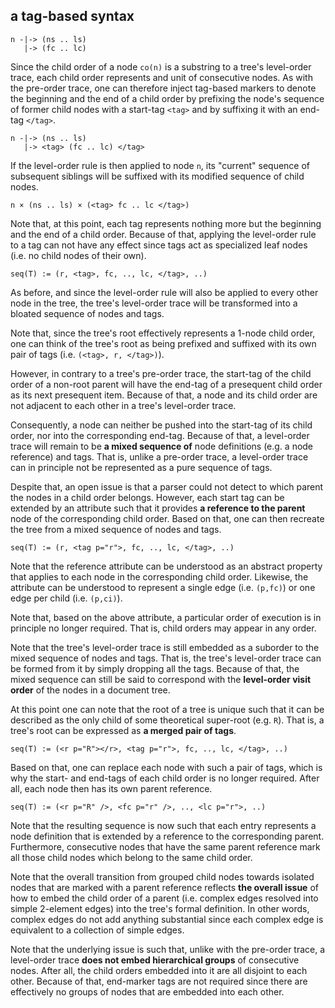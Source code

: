 
<!-- ======================================================================= -->
## a tag-based syntax

```
n -|-> (ns .. ls)
   |-> (fc .. lc)
```

Since the child order of a node `co(n)` is a substring to a tree's level-order
trace, each child order represents and unit of consecutive nodes. As with the
pre-order trace, one can therefore inject tag-based markers to denote the
beginning and the end of a child order by prefixing the node's sequence of
former child nodes with a start-tag `<tag>` and by suffixing it with an
end-tag `</tag>`.

```
n -|-> (ns .. ls)
   |-> <tag> (fc .. lc) </tag>
```

If the level-order rule is then applied to node `n`, its "current" sequence of
subsequent siblings will be suffixed with its modified sequence of child nodes.

```
n × (ns .. ls) × (<tag> fc .. lc </tag>)
```

Note that, at this point, each tag represents nothing more but the beginning
and the end of a child order. Because of that, applying the level-order rule
to a tag can not have any effect since tags act as specialized leaf nodes
(i.e. no child nodes of their own).

<!-- ======================================================================= -->

```
seq(T) := (r, <tag>, fc, .., lc, </tag>, ..)
```

As before, and since the level-order rule will also be applied to every other
node in the tree, the tree's level-order trace will be transformed into a
bloated sequence of nodes and tags.

Note that, since the tree's root effectively represents a 1-node child order,
one can think of the tree's root as being prefixed and suffixed with its own
pair of tags (i.e. `(<tag>, r, </tag>)`).

However, in contrary to a tree's pre-order trace, the start-tag of the child
order of a non-root parent will have the end-tag of a presequent child order
as its next presequent item. Because of that, a node and its child order are
not adjacent to each other in a tree's level-order trace.

Consequently, a node can neither be pushed into the start-tag of its child
order, nor into the corresponding end-tag. Because of that, a level-order
trace will remain to be **a mixed sequence of** node definitions (e.g. a
node reference) and tags. That is, unlike a pre-order trace, a level-order
trace can in principle not be represented as a pure sequence of tags.

Despite that, an open issue is that a parser could not detect to which parent
the nodes in a child order belongs. However, each start tag can be extended by
an attribute such that it provides **a reference to the parent** node of the
corresponding child order. Based on that, one can then recreate the tree from
a mixed sequence of nodes and tags.

```
seq(T) := (r, <tag p="r">, fc, .., lc, </tag>, ..)
```

Note that the reference attribute can be understood as an abstract property
that applies to each node in the corresponding child order. Likewise, the
attribute can be understood to represent a single edge (i.e. `(p,fc)`) or
one edge per child (i.e. `(p,ci)`).

Note that, based on the above attribute, a particular order of execution is in
principle no longer required. That is, child orders may appear in any order.

Note that the tree's level-order trace is still embedded as a suborder to the
mixed sequence of nodes and tags. That is, the tree's level-order trace can be
formed from it by simply dropping all the tags. Because of that, the mixed
sequence can still be said to correspond with the **level-order visit order**
of the nodes in a document tree.

<!-- ======================================================================= -->

At this point one can note that the root of a tree is unique such that it can
be described as the only child of some theoretical super-root (e.g. `R`). That
is, a tree's root can be expressed as **a merged pair of tags**.

```
seq(T) := (<r p="R"></r>, <tag p="r">, fc, .., lc, </tag>, ..)
```

Based on that, one can replace each node with such a pair of tags, which is
why the start- and end-tags of each child order is no longer required. After
all, each node then has its own parent reference.

```
seq(T) := (<r p="R" />, <fc p="r" />, .., <lc p="r">, ..)
```

Note that the resulting sequence is now such that each entry represents a
node definition that is extended by a reference to the corresponding parent.
Furthermore, consecutive nodes that have the same parent reference mark all
those child nodes which belong to the same child order.

Note that the overall transition from grouped child nodes towards isolated nodes
that are marked with a parent reference reflects **the overall issue** of how
to embed the child order of a parent (i.e. complex edges resolved into simple
2-element edges) into the tree's formal definition. In other words, complex
edges do not add anything substantial since each complex edge is equivalent
to a collection of simple edges.

Note that the underlying issue is such that, unlike with the pre-order trace,
a level-order trace **does not embed hierarchical groups** of consecutive nodes.
After all, the child orders embedded into it are all disjoint to each other.
Because of that, end-marker tags are not required since there are effectively
no groups of nodes that are embedded into each other.
